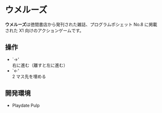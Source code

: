 # ウメルーズ
**ウメルーズ**は徳間書店から発刊された雑誌、プログラムポシェット No.8 に掲載された X1 向けのアクションゲームです。

## 操作
- `→'<br>右に進む（離すと左に進む）
- `←'<br>2 マス先を埋める

## 開発環境
- Playdate Pulp
